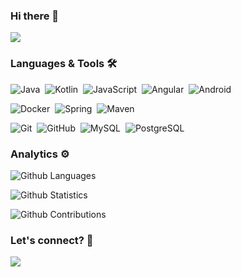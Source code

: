 ### Hi there 👋

![](http://estruyf-github.azurewebsites.net/api/VisitorHit?user=tiago-ferreira&repo=dsamuel32&countColorcountColor)

### Languages & Tools 🛠  

![Java](https://img.shields.io/badge/-Java-05122A?style=flat&logo=Java&logoColor=white)&nbsp;
![Kotlin](https://img.shields.io/badge/-Java-05122A?style=flat&logo=kotlin)&nbsp;
![JavaScript](https://img.shields.io/badge/-Java-05122A?style=flat&logo=javascript)&nbsp;
![Angular](https://img.shields.io/badge/-Java-05122A?style=flat&logo=angular)&nbsp;
![Android](https://img.shields.io/badge/-Java-05122A?style=flat&logo=android)&nbsp;

![Docker](https://img.shields.io/badge/-Docker-05122A?style=flat&logo=docker)&nbsp;
![Spring](https://img.shields.io/badge/-Spring-05122A?style=flat&logo=spring&logoColor=white)&nbsp;
![Maven](https://img.shields.io/badge/-Maven-05122A?style=flat&logo=apache-maven&logoColor=white)&nbsp;

![Git](https://img.shields.io/badge/-Git-05122A?style=flat&logo=git)&nbsp;
![GitHub](https://img.shields.io/badge/-GitHub-05122A?style=flat&logo=github)&nbsp;
![MySQL](https://img.shields.io/badge/-MySQL-05122A?style=flat&logo=mysql&logoColor=white)&nbsp;
![PostgreSQL](https://img.shields.io/badge/-PostgreSQL-05122A?style=flat&logo=postgresql)&nbsp;



### Analytics ⚙️

![Github Languages](https://github-readme-stats.vercel.app/api/top-langs/?username=tiago-ferreira&layout=compact&count_private=true)

![Github Statistics](https://github-readme-stats.vercel.app/api/?username=tiago-ferreira&count_private=true&show_icons=true)

![Github Contributions](https://github-readme-streak-stats.herokuapp.com/?user=dsamuel32&hide_border=true)

### Let's connect? 🤝

<p align="left">

<a href="https://www.linkedin.com/in/diego-samuel-alves/"><img src="https://img.shields.io/badge/-LinkedIn-0077B5?style=flat&logo=Linkedin&logoColor=white"/></a>

</p>
